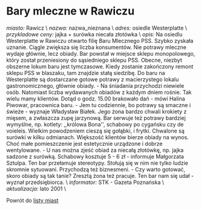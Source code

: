 # Bary mleczne w Rawiczu


*miasto:*  Rawicz    \\
*nazwa:*  nazwa_nieznana   \\
*adres:*  osiedle Westerplatte   \\
*przykladowe ceny:*  jajka + surówka niecała złotówka   \\
*opis:*  Na osiedlu Westerplatte w Rawiczu otwarto filię Baru Mlecznego PSS. Szybko zyskała uznanie. Ciągle zwiększa się liczba konsumentów. Nie potrawy mleczne wydaje głównie, lecz obiady. Bar powstał w miejsce sklepu monopolowego, który został przeniesiony do sąsiedniego sklepu PSS. Obecne, niezbyt obszerne lokum baru jest tymczasowe. Kiedy zostanie zakończony remont sklepu PSS w blaszaku, tam znajdzie stałą siedzibę. Do baru na Westerplatte są dostarczane gotowe potrawy z macierzystego lokalu gastronomicznego, głównie obiady. - Na śniadania przychodzi niewiele osób. Natomiast liczba wydawanych obiadów z każdym dniem rośnie. Tak wielu mamy klientów. Dotąd o godz. 15.00 brakowało dań - mówi Halina Piwowar, pracownica baru. - Jem tu codziennie, bo potrawy są smaczne i świeże - wyznaje Władysław Białek. Jego żona bardzo chwali krokiety z mięsem, a zwłaszcza zupę jarzynową. Bar serwuje też potrawy bardziej wymyślne, np. kotlety: ,,królowa Bona'', schabowy po cygańsku czy de voieleis. Wielkim powodzeniem cieszą się gołąbki, i frytki. Chwalone są surówki w kilku odmianach. Większość klientów bierze obiady na wynos. Choć małe pomieszczenie jest estetycznie urządzone i dobrze wentylowane. - U nas można zjeść obiad za niecałą złotówkę, np. jajka sadzone z surówką. Schabowy kosztuje 5 - 6 zł - informuje Małgorzata Sztulpa. Ten bar przełamuje stereotypy. Stołują się w nim nie tylko ludzie skromnie sytuowani. Przychodzą też biznesmeni. - Czy warto gotować, skoro obiady są tak tanie? Zresztą żona też pracuje. Ten bar nam się udał - wyznał przedsiębiorca.   \\
*informator:*  STK - Gazeta Poznańska   \\
*aktualizacja:*    lato 2001   \\

Powrót do [listy miast](/bary_mleczne)


